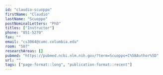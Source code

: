 ```yaml
---
id: "claudio-scuoppo"
firstName: "Claudio"
lastName: "Scuoppo"
postNominalLetters: "PhD"
titles: ["Instructor"]
phone: "851-5270"
fax: ""
email: "cs3064@cumc.columbia.edu"
room: "507"
researchAreas: []
pubmed: "https://pubmed.ncbi.nlm.nih.gov/?term=Scuoppo+C%5BAuthor%5D"
url: ""
tags: ["page-format::long", "publication-format::recent"]
---
```

